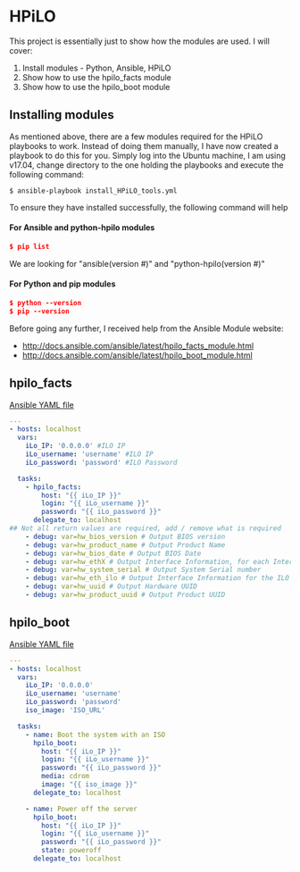 # HPiLO
This project is essentially just to show how the modules are used. I will cover:
1) Install modules - Python, Ansible, HPiLO
2) Show how to use the hpilo_facts module
3) Show how to use the hpilo_boot module

## Installing modules
As mentioned above, there are a few modules required for the HPiLO playbooks to work. Instead of doing them manually, I have now created a playbook to do this for you. Simply log into the Ubuntu machine, I am using v17.04, change directory to the one holding the playbooks and execute the following command: 

```$ ansible-playbook install_HPiLO_tools.yml ```

To ensure they have installed successfully, the following command will help

#### For Ansible and python-hpilo modules
```json
$ pip list
```
We are looking for "ansible(version #)" and "python-hpilo(version #)"

#### For Python and pip modules
```json
$ python --version
$ pip --version
```

Before going any further, I received help from the Ansible Module website:
- http://docs.ansible.com/ansible/latest/hpilo_facts_module.html
- http://docs.ansible.com/ansible/latest/hpilo_boot_module.html

## hpilo_facts
[Ansible YAML file](../master/HPiLo_facts.yml)
```yaml
---
- hosts: localhost
  vars:
    iLo_IP: '0.0.0.0' #ILO IP
    iLo_username: 'username' #ILO IP
    iLo_password: 'password' #ILO Password

  tasks:
    - hpilo_facts:
        host: "{{ iLo_IP }}"
        login: "{{ iLo_username }}"
        password: "{{ iLo_password }}"
      delegate_to: localhost
## Not all return values are required, add / remove what is required      
    - debug: var=hw_bios_version # Output BIOS version
    - debug: var=hw_product_name # Output Product Name
    - debug: var=hw_bios_date # Output BIOS Date
    - debug: var=hw_ethX # Output Interface Information, for each Interface
    - debug: var=hw_system_serial # Output System Serial number
    - debug: var=hw_eth_ilo # Output Interface Information for the ILO Network Interface
    - debug: var=hw_uuid # Output Hardware UUID
    - debug: var=hw_product_uuid # Output Product UUID
```

## hpilo_boot
[Ansible YAML file](../master/HPiLo_boot.yml)
```yaml
---
- hosts: localhost
  vars:
    iLo_IP: '0.0.0.0'
    iLo_username: 'username'
    iLo_password: 'password'
    iso_image: 'ISO_URL'

  tasks:
    - name: Boot the system with an ISO
      hpilo_boot:
        host: "{{ iLo_IP }}"
        login: "{{ iLo_username }}"
        password: "{{ iLo_password }}"
        media: cdrom
        image: "{{ iso_image }}"
      delegate_to: localhost

    - name: Power off the server
      hpilo_boot:
        host: "{{ iLo_IP }}"
        login: "{{ iLo_username }}"
        password: "{{ iLo_password }}"
        state: poweroff
      delegate_to: localhost
```
